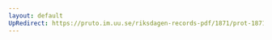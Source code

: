 ```yaml
---
layout: default
UpRedirect: https://pruto.im.uu.se/riksdagen-records-pdf/1871/prot-1871--ak--417/prot-1871--ak--417_108.pdf
---
```


